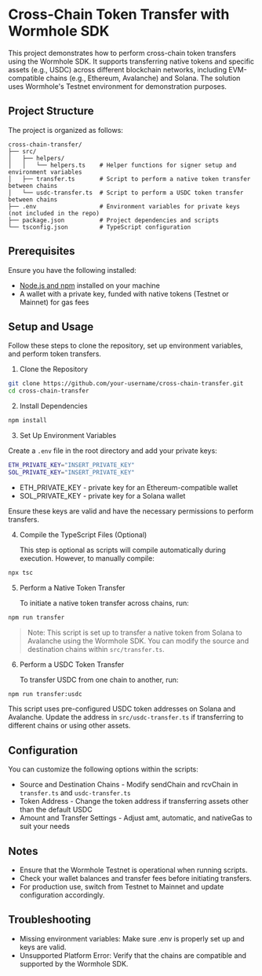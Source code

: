 # Cross-Chain Token Transfer with Wormhole SDK

This project demonstrates how to perform cross-chain token transfers using the Wormhole SDK. It supports transferring native tokens and specific assets (e.g., USDC) across different blockchain networks, including EVM-compatible chains (e.g., Ethereum, Avalanche) and Solana. The solution uses Wormhole's Testnet environment for demonstration purposes.

## Project Structure

The project is organized as follows:

```plaintext
cross-chain-transfer/
├── src/
│   ├── helpers/
│   │   └── helpers.ts    # Helper functions for signer setup and environment variables
│   ├── transfer.ts       # Script to perform a native token transfer between chains
│   └── usdc-transfer.ts  # Script to perform a USDC token transfer between chains
├── .env                  # Environment variables for private keys (not included in the repo)
├── package.json          # Project dependencies and scripts
└── tsconfig.json         # TypeScript configuration
```

## Prerequisites

Ensure you have the following installed:

 - [Node.js and npm](https://docs.npmjs.com/downloading-and-installing-node-js-and-npm) installed on your machine
 - A wallet with a private key, funded with native tokens (Testnet or Mainnet) for gas fees

## Setup and Usage

Follow these steps to clone the repository, set up environment variables, and perform token transfers.

1. Clone the Repository

```bash
git clone https://github.com/your-username/cross-chain-transfer.git
cd cross-chain-transfer
```

2. Install Dependencies

```bash
npm install
```

3. Set Up Environment Variables

Create a `.env` file in the root directory and add your private keys:

```bash
ETH_PRIVATE_KEY="INSERT_PRIVATE_KEY"
SOL_PRIVATE_KEY="INSERT_PRIVATE_KEY"
```

 - ETH_PRIVATE_KEY - private key for an Ethereum-compatible wallet
 - SOL_PRIVATE_KEY - private key for a Solana wallet

Ensure these keys are valid and have the necessary permissions to perform transfers.

4. Compile the TypeScript Files (Optional)

    This step is optional as scripts will compile automatically during execution. However, to manually compile:

```bash
npx tsc
```

5. Perform a Native Token Transfer

    To initiate a native token transfer across chains, run:

```bash
npm run transfer
```

> Note: This script is set up to transfer a native token from Solana to Avalanche using the Wormhole SDK. You can modify the source and destination chains within `src/transfer.ts`.

6. Perform a USDC Token Transfer

    To transfer USDC from one chain to another, run:

```bash
npm run transfer:usdc
```

This script uses pre-configured USDC token addresses on Solana and Avalanche. Update the address in `src/usdc-transfer.ts` if transferring to different chains or using other assets.

## Configuration

You can customize the following options within the scripts:

 - Source and Destination Chains - Modify sendChain and rcvChain in `transfer.ts` and `usdc-transfer.ts`
 - Token Address - Change the token address if transferring assets other than the default USDC
 - Amount and Transfer Settings - Adjust amt, automatic, and nativeGas to suit your needs

## Notes

 - Ensure that the Wormhole Testnet is operational when running scripts.
 - Check your wallet balances and transfer fees before initiating transfers.
 - For production use, switch from Testnet to Mainnet and update configuration accordingly.

## Troubleshooting

 - Missing environment variables: Make sure .env is properly set up and keys are valid.
 - Unsupported Platform Error: Verify that the chains are compatible and supported by the Wormhole SDK.